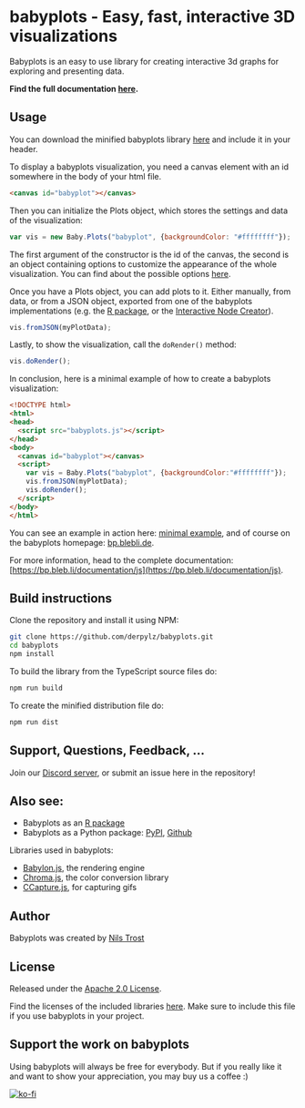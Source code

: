 # babyplots - Easy, fast, interactive 3D visualizations

Babyplots is an easy to use library for creating interactive 3d graphs for exploring and presenting data.

**Find the full documentation [here](https://bp.bleb.li/documentation/js).**

## Usage

You can download the minified babyplots library [here](dist/babyplots.js) and include it in your header.

To display a babyplots visualization, you need a canvas element with an id somewhere in the body of your html file.

```html
<canvas id="babyplot"></canvas>
```

Then you can initialize the Plots object, which stores the settings and data of the visualization:

```javascript
var vis = new Baby.Plots("babyplot", {backgroundColor: "#ffffffff"});
```

The first argument of the constructor is the id of the canvas, the second is an object containing options to customize the appearance of the whole visualization. You can find about the possible options [here](https://bp.bleb.li/documentation/js#plotsObject).

Once you have a Plots object, you can add plots to it. Either manually, from data, or from a JSON object, exported from one of the babyplots implementations (e.g. the [R package](https://bp.bleb.li/documentation/r), or the [Interactive Node Creator](https://bp.bleb.li/documentation/creator)).

```javascript
vis.fromJSON(myPlotData);
```

Lastly, to show the visualization, call the `doRender()` method:

```javascript
vis.doRender();
```

In conclusion, here is a minimal example of how to create a babyplots visualization:

```html
<!DOCTYPE html>
<html>
<head>
  <script src="babyplots.js"></script>
</head>
<body>
  <canvas id="babyplot"></canvas>
  <script>
    var vis = Baby.Plots("babyplot", {backgroundColor:"#ffffffff"});
    vis.fromJSON(myPlotData);
    vis.doRender();
  </script>
</body>
</html>
```

You can see an example in action here: [minimal example](https://derpylz.github.io/babyplots/), and of course on the babyplots homepage: [bp.blebli.de](https://bp.blebli.de).

For more information, head to the complete documentation: [https://bp.bleb.li/documentation/js](https://bp.bleb.li/documentation/js).

## Build instructions

Clone the repository and install it using NPM:

```bash
git clone https://github.com/derpylz/babyplots.git
cd babyplots
npm install
```

To build the library from the TypeScript source files do:

```bash
npm run build
```

To create the minified distribution file do:

```bash
npm run dist
```

## Support, Questions, Feedback, ...

Join our [Discord server](https://discord.gg/bbWxP8q), or submit an issue here in the repository!

## Also see:

* Babyplots as an [R package](https://bitbucket.org/derpylz/babyplots)
* Babyplots as a Python package: [PyPI](https://pypi.org/project/babyplots/), [Github](https://github.com/derpylz/babyplots_py)

Libraries used in babyplots:

* [Babylon.js](https://www.babylonjs.com/), the rendering engine
* [Chroma.js](https://gka.github.io/chroma.js/), the color conversion library
* [CCapture.js](https://github.com/spite/ccapture.js/), for capturing gifs

## Author

Babyplots was created by [Nils Trost](https://github.com/derpylz)

## License

Released under the [Apache 2.0 License](LICENSE).

Find the licenses of the included libraries [here](dist/babyplots.js.LICENSE.txt). Make sure to include this file if you use babyplots in your project.

## Support the work on babyplots

Using babyplots will always be free for everybody. But if you really like it and want to show your appreciation, you may buy us a coffee :)

[![ko-fi](https://ko-fi.com/img/githubbutton_sm.svg)](https://ko-fi.com/D1D45DB4K)
